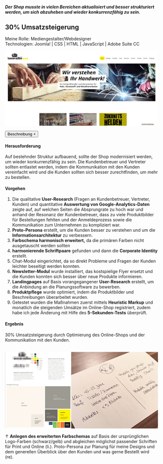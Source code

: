 ##### Der Shop musste in vielen Bereichen aktualisiert und besser strukturiert werden, um sich abzuheben und wieder konkurrenzfähig zu sein.

## 30% Umsatzsteigerung

<p style="font-size: var(--fs-sm); color: var(--col-gray)">Meine Rolle: Mediengestalter/Webdesigner<br/>Technologien: Joomla! | CSS | HTML | JavaScript | Adobe Suite CC</p>

![Online-Shop von K + S](../images/KS-ShopMockup.jpg)

<div class="description-button">
    <button>Beschreibung +</button>
</div>

<div class="project-description">

#### Herausforderung

Auf bestehnder Struktur aufbauend, sollte der Shop modernisiert werden, um wieder konkurrenzfähig zu sein. Die Kundenbetreuer und Vertreter sollten entlastet werden, indem die Kommunikation mit den Kunden vereinfacht wird und die Kunden sollten sich besser zurechtfinden, um mehr zu bestellen.

#### Vorgehen

1. Die qualitative **User-Research** (Fragen an Kundenbetreuer, Vertreter, Kunden) und quantitative **Auswertung von Google-Analytics-Daten** zeigte auf, auf welchen Seiten die Absprungrate zu hoch war und anhand der Resonanz der Kundenbetreuer, dass zu viele Produktbilder für Bestellungen fehlten und der Anmeldeprozess sowie die Kommunikation zum Unternehmen zu kompliziert war.
2. **Proto-Persona** erstellt, um die Kunden besser zu verstehen und um die **Informationsarchitektur** zu verbessern.
3. **Farbschema harmonisch erweitert,** da die primären Farben nicht ausgetauscht werden sollten
4. **harmonierende Schriftpaare** gefunden und dann die **Corporate Identity** erstellt.
5. Chat-Modul eingerichtet, da so direkt Probleme und Fragen der Kunden leichter beseitigt werden konnten.
6. **Newsletter-Modul** wurde installiert, das kostspielige Flyer ersetzt und die Kunden konnten sich besser über neue Produkte informieren.
7. **Landingpages** auf Basis vorangegangener **User-Research** erstellt, um die Anbindung an die Planungssoftware zu bewerben.
8. **Produktpflege** wurde optimiert, indem die Produktbilder und Beschreibungen überarbeitet wurden.
9. Getestet wurden die Maßnahmen zuerst mittels **Heuristic Markup** und monatlich die steigenden Umsätze im Online-Shop registriert, zudem habe ich jede Änderung mit Hilfe des **5-Sekunden-Tests** überprüft.

#### Ergebnis

30% Umsatzsteigerung durch Optimierung des Online-Shops und der Kommunikation mit den Kunden.<br/><br/>

![Proto-Persona für den generellen Kundenstamm](../images/KS-CI.jpg)

<p style="font-size: var(--fs-sm)">&#8593;  <strong>Anlegen des erweiterten Farbschemas</strong> auf Basis der ursprünglichen Logo-Farben (schwarz/gelb) und abgleichen möglichst passender Schriften für Print und Online (li.). Proto-Persona zur Planung für meine Designs und dem generellen Überblick über den Kunden und was gerne Bestellt wird (re).</p>

</div>
